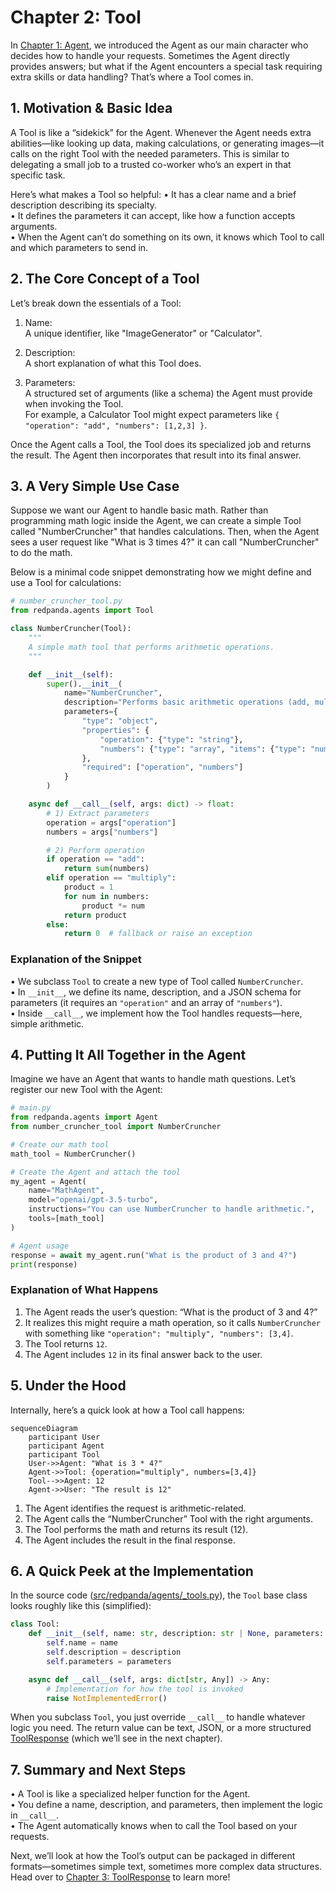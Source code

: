 # Chapter 2: Tool

In [Chapter 1: Agent](01_agent_.md), we introduced the Agent as our main character who decides how to handle your requests. Sometimes the Agent directly provides answers; but what if the Agent encounters a special task requiring extra skills or data handling? That’s where a Tool comes in.

## 1. Motivation & Basic Idea

A Tool is like a “sidekick” for the Agent. Whenever the Agent needs extra abilities—like looking up data, making calculations, or generating images—it calls on the right Tool with the needed parameters. This is similar to delegating a small job to a trusted co-worker who’s an expert in that specific task.

Here’s what makes a Tool so helpful:
• It has a clear name and a brief description describing its specialty.  
• It defines the parameters it can accept, like how a function accepts arguments.  
• When the Agent can’t do something on its own, it knows which Tool to call and which parameters to send in.

## 2. The Core Concept of a Tool

Let’s break down the essentials of a Tool:

1. Name:  
   A unique identifier, like "ImageGenerator" or "Calculator".

2. Description:  
   A short explanation of what this Tool does.

3. Parameters:  
   A structured set of arguments (like a schema) the Agent must provide when invoking the Tool.  
   For example, a Calculator Tool might expect parameters like `{ "operation": "add", "numbers": [1,2,3] }`.

Once the Agent calls a Tool, the Tool does its specialized job and returns the result. The Agent then incorporates that result into its final answer.

## 3. A Very Simple Use Case

Suppose we want our Agent to handle basic math. Rather than programming math logic inside the Agent, we can create a simple Tool called "NumberCruncher" that handles calculations. Then, when the Agent sees a user request like "What is 3 times 4?" it can call "NumberCruncher" to do the math.

Below is a minimal code snippet demonstrating how we might define and use a Tool for calculations:

```python
# number_cruncher_tool.py
from redpanda.agents import Tool

class NumberCruncher(Tool):
    """
    A simple math tool that performs arithmetic operations.
    """

    def __init__(self):
        super().__init__(
            name="NumberCruncher",
            description="Performs basic arithmetic operations (add, multiply, etc.).",
            parameters={
                "type": "object",
                "properties": {
                    "operation": {"type": "string"},
                    "numbers": {"type": "array", "items": {"type": "number"}}
                },
                "required": ["operation", "numbers"]
            }
        )

    async def __call__(self, args: dict) -> float:
        # 1) Extract parameters
        operation = args["operation"]
        numbers = args["numbers"]

        # 2) Perform operation
        if operation == "add":
            return sum(numbers)
        elif operation == "multiply":
            product = 1
            for num in numbers:
                product *= num
            return product
        else:
            return 0  # fallback or raise an exception
```

### Explanation of the Snippet

• We subclass `Tool` to create a new type of Tool called `NumberCruncher`.  
• In `__init__`, we define its name, description, and a JSON schema for parameters (it requires an `"operation"` and an array of `"numbers"`).  
• Inside `__call__`, we implement how the Tool handles requests—here, simple arithmetic.

## 4. Putting It All Together in the Agent

Imagine we have an Agent that wants to handle math questions. Let’s register our new Tool with the Agent:

```python
# main.py
from redpanda.agents import Agent
from number_cruncher_tool import NumberCruncher

# Create our math tool
math_tool = NumberCruncher()

# Create the Agent and attach the tool
my_agent = Agent(
    name="MathAgent",
    model="openai/gpt-3.5-turbo",
    instructions="You can use NumberCruncher to handle arithmetic.",
    tools=[math_tool]
)

# Agent usage
response = await my_agent.run("What is the product of 3 and 4?")
print(response)
```

### Explanation of What Happens

1. The Agent reads the user’s question: “What is the product of 3 and 4?”  
2. It realizes this might require a math operation, so it calls `NumberCruncher` with something like `"operation": "multiply", "numbers": [3,4]`.  
3. The Tool returns `12`.  
4. The Agent includes `12` in its final answer back to the user.

## 5. Under the Hood

Internally, here’s a quick look at how a Tool call happens:

```mermaid
sequenceDiagram
    participant User
    participant Agent
    participant Tool
    User->>Agent: "What is 3 * 4?"
    Agent->>Tool: {operation="multiply", numbers=[3,4]}
    Tool-->>Agent: 12
    Agent->>User: "The result is 12"
```

1. The Agent identifies the request is arithmetic-related.  
2. The Agent calls the “NumberCruncher” Tool with the right arguments.  
3. The Tool performs the math and returns its result (12).  
4. The Agent includes the result in the final response.

## 6. A Quick Peek at the Implementation

In the source code ([src/redpanda/agents/_tools.py](https://github.com/redpanda-data/agent/blob/main/src/redpanda/agents/_tools.py)), the `Tool` base class looks roughly like this (simplified):

```python
class Tool:
    def __init__(self, name: str, description: str | None, parameters: dict[str, Any]):
        self.name = name
        self.description = description
        self.parameters = parameters

    async def __call__(self, args: dict[str, Any]) -> Any:
        # Implementation for how the tool is invoked
        raise NotImplementedError()
```

When you subclass `Tool`, you just override `__call__` to handle whatever logic you need. The return value can be text, JSON, or a more structured [ToolResponse](03_toolresponse_.md) (which we’ll see in the next chapter).

## 7. Summary and Next Steps

• A Tool is like a specialized helper function for the Agent.  
• You define a name, description, and parameters, then implement the logic in `__call__`.  
• The Agent automatically knows when to call the Tool based on your requests.

Next, we’ll look at how the Tool’s output can be packaged in different formats—sometimes simple text, sometimes more complex data structures. Head over to [Chapter 3: ToolResponse](03_toolresponse_.md) to learn more!
